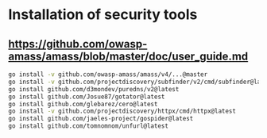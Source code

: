 # Installation of security tools
## https://github.com/owasp-amass/amass/blob/master/doc/user_guide.md

```bash
go install -v github.com/owasp-amass/amass/v4/...@master
go install -v github.com/projectdiscovery/subfinder/v2/cmd/subfinder@latest
go install github.com/d3mondev/puredns/v2@latest
go install github.com/Josue87/gotator@latest
go install github.com/glebarez/cero@latest
go install -v github.com/projectdiscovery/httpx/cmd/httpx@latest
go install github.com/jaeles-project/gospider@latest
go install github.com/tomnomnom/unfurl@latest
```
